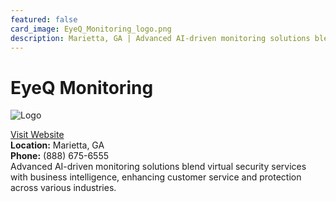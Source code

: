```yaml
---
featured: false
card_image: EyeQ_Monitoring_logo.png
description: Marietta, GA | Advanced AI-driven monitoring solutions blend virtual security services with business intelligence, enhancing customer service and protection across various industries.
---
```


# EyeQ Monitoring
<img src="EyeQ_Monitoring_logo.png" alt="Logo" style="max-width: 200px; height: auto;">

<a href="https://www.eyeqmonitoring.com">Visit Website</a>  
**Location:** Marietta, GA  
**Phone:** (888) 675-6555 <br>
Advanced AI-driven monitoring solutions blend virtual security services with business intelligence, enhancing customer service and protection across various industries.
